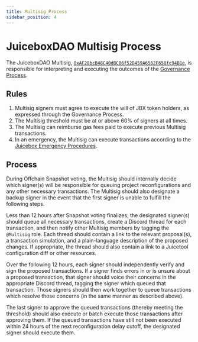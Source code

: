 ```yaml
---
title: Multisig Process
sidebar_position: 4
---
```


# JuiceboxDAO Multisig Process

The JuiceboxDAO Multisig, [`0xAF28bcB48C40dBC86f52D459A6562F658fc94B1e`](https://etherscan.io/address/0xAF28bcB48C40dBC86f52D459A6562F658fc94B1e), is responsible for interpreting and executing the outcomes of the [Governance Process](https://docs.juicebox.money/dao/process/).

## Rules

1. Multisig signers must agree to execute the will of JBX token holders, as expressed through the Governance Process.
2. The Multisig threshold must be at or above 60% of signers at all times.
3. The Multisig can reimburse gas fees paid to execute previous Multisig transactions.
4. In an emergency, the Multisig can execute transactions according to the [Juicebox Emergency Procedures](https://docs.juicebox.money/dao/security/emergency/).

## Process

During Offchain Snapshot voting, the Multisig should internally decide which signer(s) will be responsible for queuing project reconfigurations and any other necessary transactions. The Multisig should also designate a backup signer in the event that the first signer is unable to fulfill the following steps.

Less than 12 hours after Snapshot voting finalizes, the designated signer(s) should queue all necessary transactions, create a Discord thread for each transaction, and then notify other Multisig members by tagging the `@Multisig` role. Each thread should contain a link to the relevant proposal(s), a transaction simulation, and a plain-language description of the proposed changes. If appropriate, the thread should also contain a link to a Juicetool configuration diff or other resources.

Over the following 12 hours, each signer should independently verify and sign the proposed transactions. If a signer finds errors in or is unsure about a proposed transaction, that signer should voice their concerns in the appropriate Discord thread, tagging the signer which queued that transaction. Those signers should then work together to queue transactions which resolve those concerns (in the same manner as described above).

The last signer to approve the queued transactions (thereby meeting the threshold) should also execute or batch execute those transactions after approving them. If the queued transactions have still not been executed within 24 hours of the next reconfiguration delay cutoff, the designated signer should execute them.

